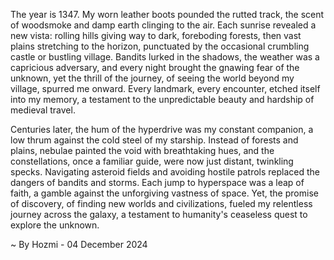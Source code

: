 
The year is 1347.  My worn leather boots pounded the rutted track, the scent of woodsmoke and damp earth clinging to the air.  Each sunrise revealed a new vista: rolling hills giving way to dark, foreboding forests, then vast plains stretching to the horizon, punctuated by the occasional crumbling castle or bustling village.  Bandits lurked in the shadows, the weather was a capricious adversary, and every night brought the gnawing fear of the unknown, yet the thrill of the journey, of seeing the world beyond my village, spurred me onward.  Every landmark, every encounter, etched itself into my memory, a testament to the unpredictable beauty and hardship of medieval travel.


Centuries later, the hum of the hyperdrive was my constant companion, a low thrum against the cold steel of my starship.  Instead of forests and plains, nebulae painted the void with breathtaking hues, and the constellations, once a familiar guide, were now just distant, twinkling specks.  Navigating asteroid fields and avoiding hostile patrols replaced the dangers of bandits and storms.  Each jump to hyperspace was a leap of faith, a gamble against the unforgiving vastness of space.  Yet, the promise of discovery, of finding new worlds and civilizations, fueled my relentless journey across the galaxy, a testament to humanity's ceaseless quest to explore the unknown.

~ By Hozmi - 04 December 2024
